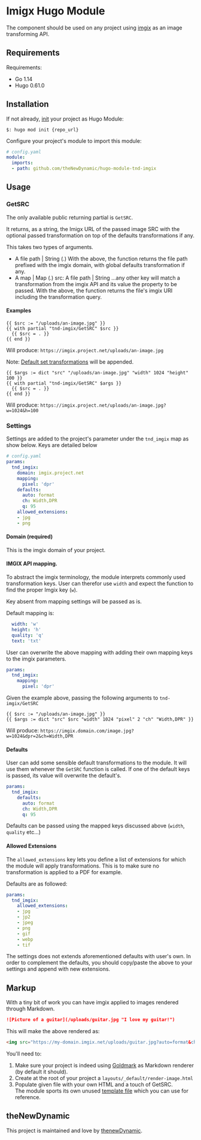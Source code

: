# Imigx Hugo Module

The component should be used on any project using [imgix](https://www.imgix.com/) as an image transforming API.

## Requirements

Requirements:
- Go 1.14
- Hugo 0.61.0


## Installation

If not already, [init](https://gohugo.io/hugo-modules/use-modules/#initialize-a-new-module) your project as Hugo Module:

```
$: hugo mod init {repo_url}
```

Configure your project's module to import this module:

```yaml
# config.yaml
module:
  imports:
  - path: github.com/theNewDynamic/hugo-module-tnd-imgix
```

## Usage

### GetSRC

The only available public returning partial is `GetSRC`.

It returns, as a string, the Imigx URL of the passed image SRC with the optional passed transformation on top of the defaults transformations if any.

This takes two types of arguments.
- A file path | String (.)
  With the above, the function returns the file path prefixed with the imgix domain, with global defaults transformation if any.
- A map | Map (.)
  src: A file path | String
  ...any other key will match a transformation from the imgix API and its value the property to be passed.
  With the above, the function returns the file's imgix URI including the transformation query.

#### Examples
```
{{ $src := "/uploads/an-image.jpg" }}
{{ with partial "tnd-imgix/GetSRC" $src }}
  {{ $src = . }}
{{ end }}
```

Will produce: `https://imgix.project.net/uploads/an-image.jpg`

Note: [Default set transformations](#defaults) will be appended.

```
{{ $args := dict "src" "/uploads/an-image.jpg" "width" 1024 "height" 100 }}
{{ with partial "tnd-imgix/GetSRC" $args }}
  {{ $src = . }}
{{ end }}
```
Will produce: `https://imgix.project.net/uploads/an-image.jpg?w=1024&h=100`

### Settings

Settings are added to the project's parameter under the `tnd_imgix` map as show below.
Keys are detailed below

```yaml
# config.yaml
params:
  tnd_imgix:
    domain: imgix.project.net
    mapping:
      pixel: 'dpr'
    defaults:
      auto: format
      ch: Width,DPR
      q: 95
    allowed_extensions:
    - jpg
    - png
```

#### Domain (required)

This is the imgix domain of your project.

#### IMGIX API mapping.

To abstract the imgix terminology, the module interprets commonly used transformation keys. 
User can therefor use `width` and expect the function to find the proper Imgix key (`w`).

Key absent from mapping settings will be passed as is.

Default mapping is:
```yaml
  width: 'w'
  height: 'h'
  quality: 'q'
  text: 'txt'
```

User can overwrite the above mapping with adding their own mapping keys to the imgix parameters.

```yaml
params:
  tnd_imgix:
    mapping:
      pixel: 'dpr'
```


Given the example above, passing the following arguments to `tnd-imgix/GetSRC`
```
{{ $src := "/uploads/an-image.jpg" }}
{{ $args := dict "src" $src "width" 1024 "pixel" 2 "ch" "Width,DPR" }}
```

Will produce: `https://imgix.domain.com/image.jpg?w=1024&dpr=2&ch=Width,DPR`

#### Defaults

User can add some sensible default transformations to the module. It will use them whenever the `GetSRC` function is called. 
If one of the default keys is passed, its value will overwrite the default's.

```yaml
params:
  tnd_imgix:
    defaults:
      auto: format
      ch: Width,DPR
      q: 95
```

Defaults can be passed using the mapped keys discussed above (`width`, `quality` etc...)

#### Allowed Extensions

The `allowed_extensions` key lets you define a list of extensions for which the module will apply transformations.
This is to make sure no transformation is applied to a PDF for example.

Defaults are as followed:
```yaml
params:
  tnd_imgix:
    allowed_extensions:
    - jpg
    - jp2
    - jpeg
    - png
    - gif
    - webp
    - tif
```
The settings does not extends aforementioned defaults with user's own. In order to complement the defaults, you should copy/paste the above to your settings and append with new extensions.

## Markup

With a tiny bit of work you can have imgix applied to images rendered through Markdown.

```markdown
![Picture of a guitar](/uploads/guitar.jpg "I love my guitar!")
```

This will make the above rendered as:

```html
<img src="https://my-domain.imgix.net/uploads/guitar.jpg?auto=format&ch=Width,DPR&q=95&w=700" alt="Picture of a guitar" title="I love my guitar!">
```

You'll need to:

1. Make sure your project is indeed using [Goldmark](https://gohugo.io/getting-started/configuration-markup#goldmark) as Markdown renderer (by default it should).
2. Create at the root of your project a `layouts/_default/render-image.html`
3. Populate given file with your own HTML and a touch of GetSRC.  
The module sports its own unused [template file](https://github.com/theNewDynamic/hugo-module-tnd-imgix/blob/master/markup/render-image.html) which you can use for reference.

## theNewDynamic

This project is maintained and love by [thenewDynamic](https://www.thenewdynamic.com).
